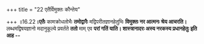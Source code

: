 +++
title = "22 एतैर्विमुक्तः कौन्तेय"

+++
॥16.22॥**एतैः** कामक्रोधलोभैः **तमोद्वारैः** मद्विपरीतज्ञानहेतुभिः
**विमुक्तः नर आत्मनः श्रेय आचरति।** लब्धमद्विषयज्ञानो मदानुकूल्ये
प्रवर्तते **ततो** माम् एव **परां गतिं याति। शास्त्रानादरः अस्य नरकस्य
प्रधानहेतुः इति आह --**
